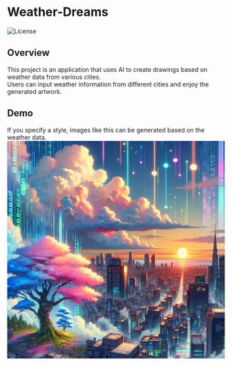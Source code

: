 # Weather-Dreams
![License](https://img.shields.io/github/license/MrNaruko/Weather-Dreams.svg?style=flat-square&label=license&color=blue&logo=apache)

## Overview
This project is an application that uses AI to create drawings based on weather data from various cities.<br>
Users can input weather information from different cities and enjoy the generated artwork.

## Demo
If you specify a style, images like this can be generated based on the weather data.<br>
![Demo Image](https://github.com/MrNaruko/Weather-Dreams/blob/main/cyberpanktokyo.jpg)
